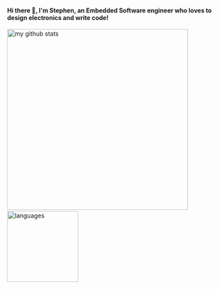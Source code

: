 #### Hi there 👋, I'm Stephen, an Embedded Software engineer who loves to design electronics and write code!
<a rel="me" href="https://fosstodon.org/@stephendpmurphy"></a>
<img src="https://github-readme-stats.vercel.app/api?username=stephendpmurphy&show_icons=true&theme=radical" alt="my github stats" width="420"/>&nbsp;<img src="https://github-readme-stats.vercel.app/api/top-langs/?username=stephendpmurphy&layout=compact&theme=radical" alt="languages" height="165">
